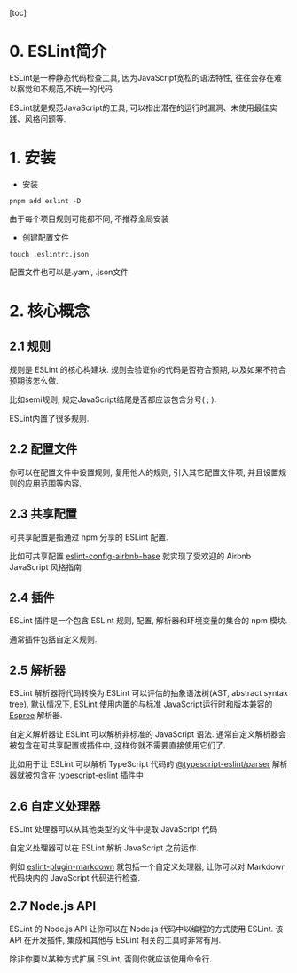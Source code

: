 [toc]

# 0. ESLint简介

ESLint是一种静态代码检查工具, 因为JavaScript宽松的语法特性, 往往会存在难以察觉和不规范,不统一的代码.

ESLint就是规范JavaScript的工具, 可以指出潜在的运行时漏洞、未使用最佳实践、风格问题等.

# 1. 安装

* 安装

```npm
pnpm add eslint -D
```

由于每个项目规则可能都不同, 不推荐全局安装

* 创建配置文件

```npm
touch .eslintrc.json
```

配置文件也可以是.yaml, .json文件

# 2. 核心概念

## 2.1 规则

规则是 ESLint 的核心构建块. 规则会验证你的代码是否符合预期, 以及如果不符合预期该怎么做.

比如semi规则, 规定JavaScript结尾是否都应该包含分号( ; ).

ESLint内置了很多规则.

## 2.2 配置文件

你可以在配置文件中设置规则, 复用他人的规则, 引入其它配置文件项, 并且设置规则的应用范围等内容.

## 2.3 共享配置

可共享配置是指通过 npm 分享的 ESLint 配置.

比如可共享配置 [eslint-config-airbnb-base](https://www.npmjs.com/package/eslint-config-airbnb-base) 就实现了受欢迎的 Airbnb JavaScript 风格指南

## 2.4 插件

ESLint 插件是一个包含 ESLint 规则, 配置, 解析器和环境变量的集合的 npm 模块. 

通常插件包括自定义规则.

## 2.5 解析器

ESLint 解析器将代码转换为 ESLint 可以评估的抽象语法树(AST, abstract syntax tree). 默认情况下, ESLint 使用内置的与标准 JavaScript运行时和版本兼容的 [Espree](https://github.com/eslint/espree) 解析器.

自定义解析器让 ESLint 可以解析非标准的 JavaScript 语法. 通常自定义解析器会被包含在可共享配置或插件中, 这样你就不需要直接使用它们了.

比如用于让 ESLint 可以解析 TypeScript 代码的 [@typescript-eslint/parser](https://www.npmjs.com/package/@typescript-eslint/parser) 解析器就被包含在 [typescript-eslint](https://github.com/typescript-eslint/typescript-eslint) 插件中

## 2.6 自定义处理器

ESLint 处理器可以从其他类型的文件中提取 JavaScript 代码

自定义处理器可以在 ESLint 解析 JavaScript 之前运作.

例如 [eslint-plugin-markdown](https://github.com/eslint/eslint-plugin-markdown) 就包括一个自定义处理器, 让你可以对 Markdown 代码块内的 JavaScript 代码进行检查.

## 2.7 Node.js API

ESLint 的 Node.js API 让你可以在 Node.js 代码中以编程的方式使用 ESLint. 该 API 在开发插件, 集成和其他与 ESLint 相关的工具时非常有用.

除非你要以某种方式扩展 ESLint, 否则你就应该使用命令行.